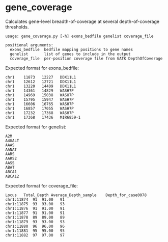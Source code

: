 # gene_coverage
Calculates gene-level breadth-of-coverage at several depth-of-coverage thresholds.

```
usage: gene_coverage.py [-h] exons_bedfile genelist coverage_file

positional arguments:
  exons_bedfile  bedfile mapping positions to gene names
  genelist       list of genes to include in the output
  coverage_file  per-position coverage file from GATK DepthOfCoverage
```
Expected format for exons_bedfile:
```
chr1	11873	12227	DDX11L1
chr1	12612	12721	DDX11L1
chr1	13220	14409	DDX11L1
chr1	14361	14829	WASH7P
chr1	14969	15038	WASH7P
chr1	15795	15947	WASH7P
chr1	16606	16765	WASH7P
chr1	16857	17055	WASH7P
chr1	17232	17368	WASH7P
chr1	17368	17436	MIR6859-1
```
Expected format for genelist:
```
A2M
A4GALT
AAAS
AANAT
AARS
AARS2
AASS
ABAT
ABCA1
ABCA12
```
Expected format for coverage_file:
```
Locus	Total_Depth	Average_Depth_sample	Depth_for_case0078
chr1:11874	91	91.00	91
chr1:11875	93	93.00	93
chr1:11876	91	91.00	91
chr1:11877	91	91.00	91
chr1:11878	89	89.00	89
chr1:11879	93	93.00	93
chr1:11880	96	96.00	96
chr1:11881	95	95.00	95
chr1:11882	97	97.00	97
```
